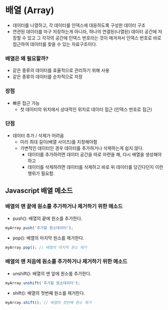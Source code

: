 # 배열 (Array)

- 데이터를 나열하고, 각 데이터를 인덱스에 대응하도록 구성한 데이터 구조
- 연관된 데이터를 마구 저장하는게 아니라, 하나의 연결된(나열된) 데이터 공간에 저장할 수 있고
  그 각각의 공간에 인덱스 번호라는 것이 매겨져서 인덱스 번호로 바로 접근하여 데이터를 찾을 수 있는 자료구조이다.

### 배열은 왜 필요할까?

- 같은 종류의 데이터를 효율적으로 관리하기 위해 사용
- 같은 종류의 데이터를 순차적으로 저장

### 장점

- 빠른 접근 가능
    - 첫 데이터의 위치에서 상대적인 위치로 데이터 접근
      (인덱스 번호로 접근)

### 단점

- 데이터 추가 / 삭제가 어려움
    - 미리 최대 길이(배열 사이즈)를 지정해야함
    - 가변적인 데이터인 경우 데이터를 추가하거나 삭제하는게 쉽지 않다.
      - 데이터를 추가하려면 데이터 공간을 따로 마련을 해, 다시 배열을 생성해야하고
      - 데이터를 삭제하려면 데이터를 삭제하고 바로 뒤 데이터를 당긴다던지 이런 행위가 필요함.

## Javascript 배열 메소드

### 배열의 맨 끝에 원소를 추가하거나 제거하기 위한 메소드

- push(): 배열의 끝에 원소를 추가한다.

```javascript
myArray.push('추가할 원소데이터');
```

- pop(): 배열의 마지막 원소를 제거한다.

```javascript
myArray.pop(); // 배열의 마지막 원소 제거
```

### 배열의 맨 처음에 원소를 추가하거나 제거하기 위한 메소드

- unshift(): 배열의 맨 앞에 원소를 추가한다.

```javascript
myArray.unshift('추가할 원소데이터');
```

- shift(): 배열의 첫번째 원소를 제거한다.

```javascript
myArray.shift(); // 배열의 첫번째 원소 제거
```